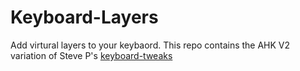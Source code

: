 # Keyboard-Layers
Add virtural layers to your keybaord. This repo contains the AHK V2 variation of Steve P's [
keyboard-tweaks](https://github.com/stevep99/keyboard-tweaks.git)
